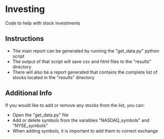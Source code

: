 # Investing
Code to help with stock investments

## Instructions
* The main report can be generated by running the "get_data.py" python script
* The output of that script will save csv and html files to the "results" directory
* There will also be a report generated that contains the complete list of stocks located in the "results" directory

## Additional Info
If you would like to add or remove any stocks from the list, you can:
* Open the "get_data.py" file
* Add or delete symbols from the varaibles "NASDAQ_symbols" and "NYSE_symbols"
* When adding symbols, it is important to add them to correct exchange

